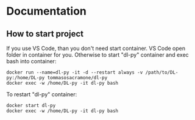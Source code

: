 # Documentation

## How to start project

If you use VS Code, than you don't need start container. VS Code open folder in container for you.
Otherwise to start "dl-py" container and exec bash into container:

```
docker run --name=dl-py -it -d --restart always -v /path/to/DL-py:/home/DL-py tommasosacramone/dl-py
docker exec -w /home/DL-py -it dl-py bash 
```

To restart "dl-py" container:

```
docker start dl-py
docker exec -w /home/DL-py -it dl-py bash 
```
